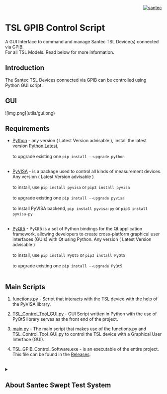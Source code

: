 <p align="right"> <a href="https://www.santec.com/jp/" target="_blank" rel="noreferrer"> <img src="https://www.santec.com/dcms_media/image/common_logo01.png" alt="santec" 
  width="250" height="45"/> </a> </p>

<h1>TSL GPIB Control Script</h1>

A GUI Interface to command and manage Santec TSL Device(s) connected via GPIB. <br>
For all TSL Models. Read below for more information.


<h2>Introduction</h2>

The Santec TSL Devices connected via GPIB can be controlled using Python GUI script.

<h2>GUI</h2>
![img.png](utils/gui.png)

<h2>Requirements</h2>

  - [Python](https://www.python.org/) - any version ( Latest Version advisable ), install the latest version [Python Latest](https://www.python.org/downloads/), <br><br>
    to upgrade existing one ``` pip install --upgrade python ``` <br><br>

  - [PyVISA](https://pyvisa.readthedocs.io/en/latest/) - is a package used to control all kinds of measurement devices. Any version ( Latest Version advisable ) <br><br>
    to install, use ``` pip install pyvisa ``` or ``` pip3 install pyvisa ``` <br><br>
    to upgrade existing one ``` pip install --upgrade pyvisa ``` <br><br>
    to install PyVISA backend, ``` pip install pyvisa-py ``` or ``` pip3 install pyvisa-py ``` <br><br>

  - [PyQt5](https://pypi.org/project/PyQt5/) - PyQt5 is a set of Python bindings for the Qt application framework, allowing developers to create cross-platform graphical user interfaces (GUIs) with Qt using Python. Any version ( Latest Version advisable ) <br><br>
    to install, use ``` pip install PyQt5 ``` or ``` pip3 install PyQt5 ``` <br><br>
    to upgrade existing one ``` pip install --upgrade PyQt5 ``` <br><br>


<h2>Main Scripts</h2>

  1) [functions.py] - Script that interacts with the TSL device with the help of the PyVISA library.

  2) [TSL_Control_Tool_GUI.py] - GUI Script written in Python with the use of PyQt5 library serves as the front end of the project.

  3) [main.py] - The main script that makes use of the functions.py and TSL_Control_Tool_GUI.py to control the TSL device with a Graphical User Interface (GUI).
 
  4) TSL_GPIB_Control_Software.exe - is an executable of the entire project. This file can be found in the [Releases](https://github.com/santec-corporation/TSL_GPIB_Control_Script/releases).


<br>
<details>
<summary><h2>About Santec Swept Test System</h2></summary>

### What is STS IL PDL?
  The Swept Test System is the photonic solution by Santec Corp. to perform Wavelength 
  Dependent Loss characterization of passive optical devices.
  It consists of:
  - A light source: Santec’s Tunable Semiconductor Laser (TSL);
  - A power meter: Santec’s Multi-port Power Meter (MPM);
   

### For more information on the Swept Test System [CLICK HERE](https://inst.santec.com/products/componenttesting/sts)
</details>


[//]: # (Below are the links to the Python scripts)
[functions.py]: <https://github.com/santec-corporation/TSL_GPIB_Control_Script/blob/main/functions.py>
[main.py]: <https://github.com/santec-corporation/TSL_GPIB_Control_Script/blob/main/main.py>
[TSL_Control_Tool_GUI.py]: <https://github.com/santec-corporation/TSL_GPIB_Control_Script/blob/main/TSL_Control_Tool_GUI.py>

